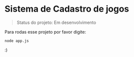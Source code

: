 # Sistema de Cadastro de jogos

> Status do projeto: Em desenvolvimento

Para rodas esse projeto por favor digite:

```
node app.js
```

:)